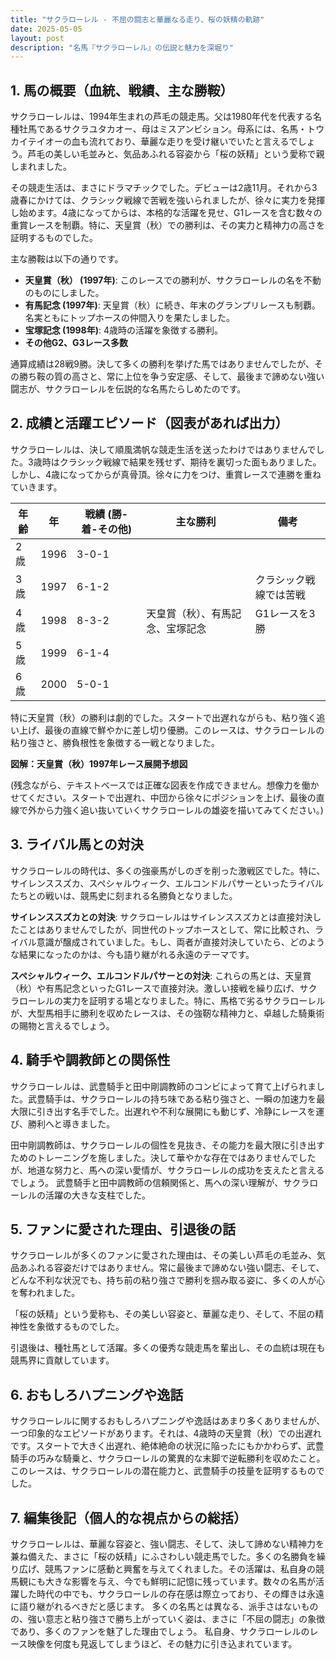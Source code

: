 ```yaml
---
title: "サクラローレル - 不屈の闘志と華麗なる走り、桜の妖精の軌跡"
date: 2025-05-05
layout: post
description: "名馬『サクラローレル』の伝説と魅力を深堀り"
---
```


## 1. 馬の概要（血統、戦績、主な勝鞍）

サクラローレルは、1994年生まれの芦毛の競走馬。父は1980年代を代表する名種牡馬であるサクラユタカオー、母はミスアンビション。母系には、名馬・トウカイテイオーの血も流れており、華麗な走りを受け継いでいたと言えるでしょう。芦毛の美しい毛並みと、気品あふれる容姿から「桜の妖精」という愛称で親しまれました。

その競走生活は、まさにドラマチックでした。デビューは2歳11月。それから3歳春にかけては、クラシック戦線で苦戦を強いられましたが、徐々に実力を発揮し始めます。4歳になってからは、本格的な活躍を見せ、G1レースを含む数々の重賞レースを制覇。特に、天皇賞（秋）での勝利は、その実力と精神力の高さを証明するものでした。

主な勝鞍は以下の通りです。

* **天皇賞（秋） (1997年)**:  このレースでの勝利が、サクラローレルの名を不動のものにしました。
* **有馬記念 (1997年)**:  天皇賞（秋）に続き、年末のグランプリレースも制覇。名実ともにトップホースの仲間入りを果たしました。
* **宝塚記念 (1998年)**:  4歳時の活躍を象徴する勝利。
* **その他G2、G3レース多数**

通算成績は28戦9勝。決して多くの勝利を挙げた馬ではありませんでしたが、その勝ち鞍の質の高さと、常に上位を争う安定感、そして、最後まで諦めない強い闘志が、サクラローレルを伝説的な名馬たらしめたのです。


## 2. 成績と活躍エピソード（図表があれば出力）

サクラローレルは、決して順風満帆な競走生活を送ったわけではありませんでした。3歳時はクラシック戦線で結果を残せず、期待を裏切った面もありました。しかし、4歳になってからが真骨頂。徐々に力をつけ、重賞レースで連勝を重ねていきます。

| 年齢 | 年 | 戦績 (勝-着-その他) | 主な勝利 | 備考 |
|---|---|---|---|---|
| 2歳 | 1996 | 3-0-1 |  |  |
| 3歳 | 1997 | 6-1-2 |  | クラシック戦線では苦戦 |
| 4歳 | 1998 | 8-3-2 | 天皇賞（秋）、有馬記念、宝塚記念 | G1レースを3勝 |
| 5歳 | 1999 | 6-1-4 |  |  |
| 6歳 | 2000 | 5-0-1 |  |  |

特に天皇賞（秋）の勝利は劇的でした。スタートで出遅れながらも、粘り強く追い上げ、最後の直線で鮮やかに差し切り優勝。このレースは、サクラローレルの粘り強さと、勝負根性を象徴する一戦となりました。

**図解：天皇賞（秋）1997年レース展開予想図**

(残念ながら、テキストベースでは正確な図表を作成できません。想像力を働かせてください。スタートで出遅れ、中団から徐々にポジションを上げ、最後の直線で外から力強く追い抜いていくサクラローレルの雄姿を描いてみてください。)


## 3. ライバル馬との対決

サクラローレルの時代は、多くの強豪馬がしのぎを削った激戦区でした。特に、サイレンススズカ、スペシャルウィーク、エルコンドルパサーといったライバルたちとの戦いは、競馬史に刻まれる名勝負となりました。

**サイレンススズカとの対決**: サクラローレルはサイレンススズカとは直接対決したことはありませんでしたが、同世代のトップホースとして、常に比較され、ライバル意識が醸成されていました。もし、両者が直接対決していたら、どのような結果になったのかは、今も語り継がれる永遠のテーマです。

**スペシャルウィーク、エルコンドルパサーとの対決**:  これらの馬とは、天皇賞（秋）や有馬記念といったG1レースで直接対決。激しい接戦を繰り広げ、サクラローレルの実力を証明する場となりました。特に、馬格で劣るサクラローレルが、大型馬相手に勝利を収めたレースは、その強靭な精神力と、卓越した騎乗術の賜物と言えるでしょう。


## 4. 騎手や調教師との関係性

サクラローレルは、武豊騎手と田中剛調教師のコンビによって育て上げられました。武豊騎手は、サクラローレルの持ち味である粘り強さと、一瞬の加速力を最大限に引き出す名手でした。出遅れや不利な展開にも動じず、冷静にレースを運び、勝利へと導きました。

田中剛調教師は、サクラローレルの個性を見抜き、その能力を最大限に引き出すためのトレーニングを施しました。決して華やかな存在ではありませんでしたが、地道な努力と、馬への深い愛情が、サクラローレルの成功を支えたと言えるでしょう。  武豊騎手と田中調教師の信頼関係と、馬への深い理解が、サクラローレルの活躍の大きな支柱でした。


## 5. ファンに愛された理由、引退後の話

サクラローレルが多くのファンに愛された理由は、その美しい芦毛の毛並み、気品あふれる容姿だけではありません。常に最後まで諦めない強い闘志、そして、どんな不利な状況でも、持ち前の粘り強さで勝利を掴み取る姿に、多くの人が心を奪われました。

「桜の妖精」という愛称も、その美しい容姿と、華麗な走り、そして、不屈の精神性を象徴するものでした。

引退後は、種牡馬として活躍。多くの優秀な競走馬を輩出し、その血統は現在も競馬界に貢献しています。


## 6. おもしろハプニングや逸話

サクラローレルに関するおもしろハプニングや逸話はあまり多くありませんが、一つ印象的なエピソードがあります。それは、4歳時の天皇賞（秋）での出遅れです。スタートで大きく出遅れ、絶体絶命の状況に陥ったにもかかわらず、武豊騎手の巧みな騎乗と、サクラローレルの驚異的な末脚で逆転勝利を収めたこと。このレースは、サクラローレルの潜在能力と、武豊騎手の技量を証明するものでした。


## 7. 編集後記（個人的な視点からの総括）

サクラローレルは、華麗な容姿と、強い闘志、そして、決して諦めない精神力を兼ね備えた、まさに「桜の妖精」にふさわしい競走馬でした。多くの名勝負を繰り広げ、競馬ファンに感動と興奮を与えてくれました。その活躍は、私自身の競馬観にも大きな影響を与え、今でも鮮明に記憶に残っています。数々の名馬が活躍した時代の中でも、サクラローレルの存在感は際立っており、その輝きは永遠に語り継がれるべきだと感じます。  多くの名馬とは異なる、派手さはないものの、強い意志と粘り強さで勝ち上がっていく姿は、まさに「不屈の闘志」の象徴であり、多くのファンを魅了した理由でしょう。  私自身、サクラローレルのレース映像を何度も見返してしまうほど、その魅力に引き込まれています。
